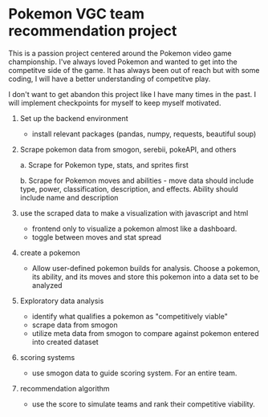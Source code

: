 # Pokemon VGC team recommendation project

This is a passion project centered around the Pokemon video game championship. I've always loved Pokemon and wanted to get into the competitve side of the game. It has always been out of reach but with some coding, I will have a better understanding of competitve play.

I don't want to get abandon this project like I have many times in the past. I will implement checkpoints for myself to keep myself motivated.

1. Set up the backend environment

   - install relevant packages (pandas, numpy, requests, beautiful soup)

2. Scrape pokemon data from smogon, serebii, pokeAPI, and others

   a. Scrape for Pokemon type, stats, and sprites first

   b. Scrape for Pokemon moves and abilities - move data should include type, power, classification, description, and effects. Ability should include name and description

3. use the scraped data to make a visualization with javascript and html

   - frontend only to visualize a pokemon almost like a dashboard.
   - toggle between moves and stat spread

4. create a pokemon

   - Allow user-defined pokemon builds for analysis. Choose a pokemon, its ability, and its moves and store this pokemon into a data set to be analyzed

5. Exploratory data analysis

   - identify what qualifies a pokemon as "competitively viable"
   - scrape data from smogon
   - utilize meta data from smogon to compare against pokemon entered into created dataset

6. scoring systems

   - use smogon data to guide scoring system. For an entire team.

7. recommendation algorithm
   - use the score to simulate teams and rank their competitive viability.

